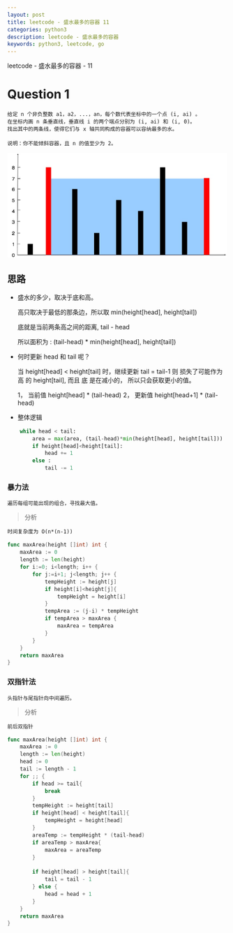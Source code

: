 ```yaml
---
layout: post
title: leetcode - 盛水最多的容器 11
categories: python3
description: leetcode - 盛水最多的容器
keywords: python3, leetcode, go
---
```


leetcode - 盛水最多的容器 - 11

# Question 1

    给定 n 个非负整数 a1，a2，...，an，每个数代表坐标中的一个点 (i, ai) 。
    在坐标内画 n 条垂直线，垂直线 i 的两个端点分别为 (i, ai) 和 (i, 0)。
    找出其中的两条线，使得它们与 x 轴共同构成的容器可以容纳最多的水。

    说明：你不能倾斜容器，且 n 的值至少为 2。

![](/images/blog/leetcode/3.jpg)

## 思路

    
- 盛水的多少，取决于底和高。

    高只取决于最低的那条边，所以取 min(height[head], height[tail])

    底就是当前两条高之间的距离, tail - head

    所以面积为 : (tail-head) * min(height[head], height[tail])

- 何时更新 head 和 tail 呢？

    当 height[head] < height[tail] 时，继续更新 tail = tail-1 则 损失了可能作为 高 的 height[tail], 而且 底 是在减小的， 所以只会获取更小的值。

    1， 当前值 height[head] * (tail-head)
    2， 更新值 height[head+1] * (tail-head)
    

- 整体逻辑

```python
    while head < tail:
        area = max(area, (tail-head)*min(height[head], height[tail]))
        if height[head]<height[tail]:
            head += 1
        else :
            tail -= 1
```

### 暴力法

    遍历每组可能出现的组合，寻找最大值。
    
> 分析

    时间复杂度为 O(n*(n-1))

```go
func maxArea(height []int) int {
    maxArea := 0
    length := len(height)
    for i:=0; i<length; i++ {
        for j:=i+1; j<length; j++ {
            tempHeight := height[j]
            if height[i]<height[j]{
                tempHeight = height[i]
            }
            tempArea := (j-i) * tempHeight
            if tempArea > maxArea {
                maxArea = tempArea
            }
        }
    }
    return maxArea
}
```

### 双指针法

    头指针与尾指针向中间遍历。

> 分析

    前后双指针

```go
func maxArea(height []int) int {
    maxArea := 0
    length := len(height)
    head := 0
    tail := length - 1
    for ;; {
        if head >= tail{
            break
        }
        tempHeight := height[tail]
        if height[head] < height[tail]{
            tempHeight = height[head]
        } 
        areaTemp := tempHeight * (tail-head)
        if areaTemp > maxArea{
            maxArea = areaTemp
        }
        
        if height[head] > height[tail]{
            tail = tail - 1
        } else {
            head = head + 1
        }
    }
    return maxArea
}
```
